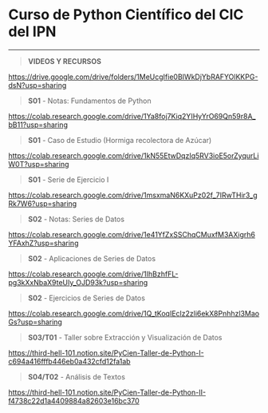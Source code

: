 # Curso de Python Científico del CIC del IPN

---

> **VIDEOS Y RECURSOS**

https://drive.google.com/drive/folders/1MeUcgIfie0BIWkDjYbRAFYOlKKPG-dsN?usp=sharing

> **S01** - Notas: Fundamentos de Python

https://colab.research.google.com/drive/1Ya8foj7Kiq2YIHyYrO69Qn59r8A_bB11?usp=sharing

> **S01** - Caso de Estudio (Hormiga recolectora de Azúcar)

https://colab.research.google.com/drive/1kN55EtwDqzIq5RV3ioE5orZyqurLiW0T?usp=sharing

> **S01** - Serie de Ejercicio I

https://colab.research.google.com/drive/1msxmaN6KXuPz02f_7IRwTHir3_gRk7W6?usp=sharing

> **S02** - Notas: Series de Datos

https://colab.research.google.com/drive/1e41YfZxSSChqCMuxfM3AXigrh6YFAxhZ?usp=sharing

> **S02** - Aplicaciones de Series de Datos

https://colab.research.google.com/drive/1IhBzhfFL-pg3kXxNbaX9teUIy_OJD93k?usp=sharing

> **S02** - Ejercicios de Series de Datos

https://colab.research.google.com/drive/1Q_tKoqIEclz2zli6ekX8Pnhhzl3MaoGs?usp=sharing

> **S03/T01** - Taller sobre Extracción y Visualización de Datos

https://third-hell-101.notion.site/PyCien-Taller-de-Python-I-c694a416fffb446eb0a432cfd12fa1ab

> **S04/T02** - Análisis de Textos

https://third-hell-101.notion.site/PyCien-Taller-de-Python-II-f4738c22d1a4409884a82603e16bc370
